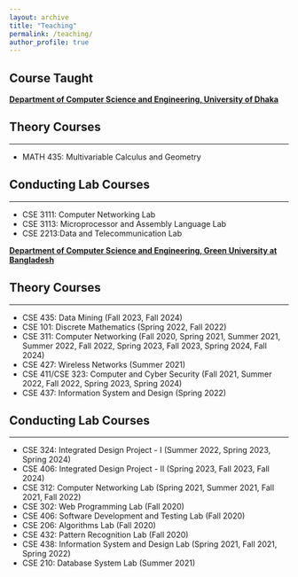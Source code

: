 ```yaml
---
layout: archive
title: "Teaching"
permalink: /teaching/
author_profile: true
---
```


## Course Taught
[**Department of Computer Science and Engineering, University of Dhaka**](https://du.ac.bd/body/CSE)

## Theory Courses
-----------
* MATH 435: Multivariable Calculus and Geometry

## Conducting Lab Courses
-----------
* CSE 3111: Computer Networking Lab 
* CSE 3113: Microprocessor and Assembly Language Lab
* CSE 2213:Data and Telecommunication Lab

  
[**Department of Computer Science and Engineering, Green University at Bangladesh**](https://cse.green.edu.bd/)

## Theory Courses
-----------
* CSE 435: Data Mining (Fall 2023, Fall 2024)
* CSE 101: Discrete Mathematics (Spring 2022, Fall 2022)
* CSE 311: Computer Networking (Fall 2020, Spring 2021, Summer 2021, Summer 2022, Fall 2022, Spring 2023, Fall 2023, Spring 2024, Fall 2024)
* CSE 427: Wireless Networks (Summer 2021)
* CSE 411/CSE 323: Computer and Cyber Security (Fall 2021, Summer 2022, Fall 2022, Spring 2023, Spring 2024)
* CSE 437: Information System and Design (Spring 2022)


## Conducting Lab Courses
-----------
* CSE 324: Integrated Design Project - I (Summer 2022, Spring 2023, Spring 2024)
* CSE 406: Integrated Design Project - II (Spring 2023, Fall 2023, Fall 2024)
* CSE 312: Computer Networking Lab (Spring 2021, Summer 2021, Fall 2021, Fall 2022) 
* CSE 302: Web Programming Lab (Fall 2020)
* CSE 406: Software Development and Testing Lab (Fall 2020)
* CSE 206: Algorithms Lab (Fall 2020)
* CSE 432: Pattern Recognition Lab (Fall 2020)
* CSE 438: Information System and Design Lab (Spring 2021, Fall 2021, Spring 2022)
* CSE 210: Database System Lab (Summer 2021)

<br/>
